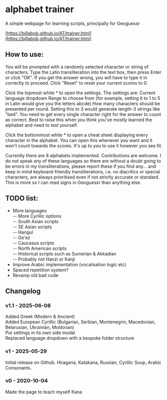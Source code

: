 # alphabet trainer
A simple webpage for learning scripts, principally for Geoguessr

[https://billabob.github.io/AT/trainer.html](https://billabob.github.io/AT/trainer.html)

## How to use:

You will be prompted with a randomly selected character or string of characters. Type the Latin transliteration into the text box, then press Enter or click "OK". If you get the answer wrong, you will have to type it in correctly to proceed. Click "Reset" to reset your current scores to 0.

Click the topmost white \* to open the settings. The settings are:
Current language dropdown
Range to choose from (for example, setting it to 1 to 5 in Latin would give you the letters abcde)
How many characters should be presented per round. Setting this to 3 would generate length-3 strings like "bed". You need to get every single character right for the answer to count as correct. Best to raise this when you think you've mostly learned the alphabet and need to test yourself.

Click the bottommost white \* to open a cheat sheet displaying every character in the alphabet. You can open this whenever you want and it won't count towards the scores. It's up to you to use it however you see fit.

Currently there are 8 alphabets implemented. Contributions are welcome. I do not speak any of these languages so there are without a doubt going to be errors in my transliterations, please report these if you find any... and keep in mind keyboard-friendly transliterations, i.e. no diacritics or special characters, are always prioritised even if not strictly accurate or standard. This is more so I can read signs in Geoguessr than anything else.

## TODO list:

- More languages<br>
-- More Cyrillic options<br>
-- South Asian scripts<br>
-- SE Asian scripts<br>
-- Hangul<br>
-- Ge'ez<br>
-- Caucasus scripts<br>
-- North American scripts<br>
-- Historical scripts such as Sumerian & Akkadian<br>
-- Probably not Hanzi or Kanji<br>
- Improve Arabic implementation (vocalisation logic etc)<br>
- Spaced repetition system?<br>
- Revamp old bad code

## Changelog

### v1.1 - 2025-06-08

Added Greek (Modern & Ancient)<br>
Added European Cyrillic (Bulgarian, Serbian, Montenegrin, Macedonian, Belarusian, Ukrainian, Moldovan)<br>
Put settings in its own side modal<br>
Replaced language dropdown with a bespoke folder structure

### v1 - 2025-05-29

Initial release on Github. Hiragana, Katakana, Russian, Cyrillic Soup, Arabic Consonants.

### v0 - 2020-10-04

Made the page to teach myself Kana